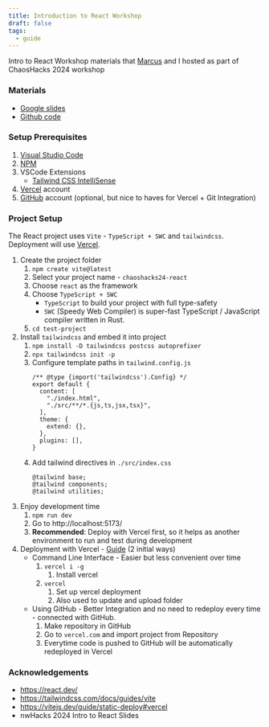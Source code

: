 ```yaml
---
title: Introduction to React Workshop
draft: false
tags:
  - guide
---
```


Intro to React Workshop materials that [Marcus](https://github.com/marcusgchan) and I hosted as part of ChaosHacks 2024 workshop

### Materials
- [Google slides](https://docs.google.com/presentation/d/e/2PACX-1vSS_BStV_3DDm-VCCXuVjBn33CU3dDSnbTqjoMIyPirUGtEgQAh27jIYvuETr_L9wl5UjRoSd42BalG/pub?start=false&loop=false&delayms=3000)
- [Github code](https://github.com/ssss-sfu/react-intro-workshop-2024)
### Setup Prerequisites
1. [Visual Studio Code](https://code.visualstudio.com/)
2. [NPM](https://www.npmjs.com/)
3. VSCode Extensions
	- [Tailwind CSS IntelliSense](https://marketplace.visualstudio.com/items?itemName=bradlc.vscode-tailwindcss)
4. [Vercel](https://vercel.com/) account
5. [GitHub](https://github.com/) account (optional, but nice to haves for Vercel + Git Integration)
### Project Setup
The React project uses `Vite` - `TypeScript + SWC` and `tailwindcss`. Deployment will use [Vercel](https://vercel.com/).

1. Create the project folder
	1. `npm create vite@latest`
	2. Select your project name - `chaoshacks24-react`
	3. Choose `react` as the framework
	4. Choose `TypeScript + SWC`
		- `TypeScript` to build your project with full type-safety
		- `SWC` (Speedy Web Compiler) is super-fast TypeScript / JavaScript compiler written in Rust.
	5. `cd test-project`
2. Install `tailwindcss` and embed it into project
	1. `npm install -D tailwindcss postcss autoprefixer`
	2. `npx tailwindcss init -p`
	3. Configure template paths in `tailwind.config.js`
		```
		/** @type {import('tailwindcss').Config} */
		export default {
		  content: [
		    "./index.html",
		    "./src/**/*.{js,ts,jsx,tsx}",
		  ],
		  theme: {
		    extend: {},
		  },
		  plugins: [],
		}
		```
	4. Add tailwind directives in `./src/index.css`
		```
		@tailwind base;
		@tailwind components;
		@tailwind utilities;
		```
3. Enjoy development time
	1. `npm run dev`
	2. Go to http://localhost:5173/
	3. **Recommended**: Deploy with Vercel first, so it helps as another environment to run and test during development
4. Deployment with Vercel - [Guide](https://vitejs.dev/guide/static-deploy#vercel) (2 initial ways)
	- Command Line Interface - Easier but less convenient over time
		1. `vercel i -g`
			1. Install vercel
		2. `vercel`
			1. Set up vercel deployment
			2. Also used to update and upload folder
	- Using GitHub - Better Integration and no need to redeploy every time - connected with GitHub.
		1. Make repository in GitHub
		2. Go to `vercel.com` and import project from Repository
		3. Everytime code is pushed to GitHub will be automatically redeployed in Vercel

### Acknowledgements
- https://react.dev/
- https://tailwindcss.com/docs/guides/vite
- https://vitejs.dev/guide/static-deploy#vercel
- nwHacks 2024 Intro to React Slides